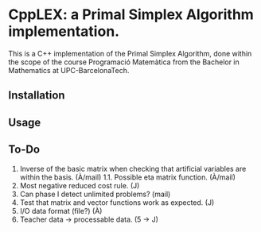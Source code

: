 # CppLEX: a Primal Simplex Algorithm implementation.

This is a C++ implementation of the Primal Simplex Algorithm, done within the scope of the course Programació Matemàtica from the Bachelor in Mathematics at UPC-BarcelonaTech.

## Installation
## Usage
## To-Do

1. Inverse of the basic matrix when checking that artificial variables are within the basis. (À/mail)
    1.1. Possible eta matrix function. (À/mail)
2. Most negative reduced cost rule. (J)
3. Can phase I detect unlimited problems? (mail)
4. Test that matrix and vector functions work as expected. (J)
5. I/O data format (file?) (À)
6. Teacher data -> processable data. (5 -> J)